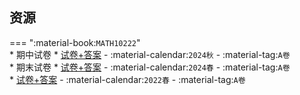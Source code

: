 ## 资源  
=== ":material-book:`MATH10222`"  
    * 期中试卷
        * [试卷+答案](https://api.mir6.com/api/lanzou?url=https://cqu-openlib.lanzout.com/i0jAs2fgd7rg&down=true) - :material-calendar:`2024秋` - :material-tag:`A卷`  
    * 期末试卷
        * [试卷+答案](https://api.mir6.com/api/lanzou?url=https://cqu-openlib.lanzout.com/iS1SA2fgdvcf&down=true) - :material-calendar:`2024春` - :material-tag:`A卷`  
        * [试卷+答案](https://api.mir6.com/api/lanzou?url=https://cqu-openlib.lanzout.com/iIFXH2fgd8je&down=true) - :material-calendar:`2022春` - :material-tag:`A卷`  